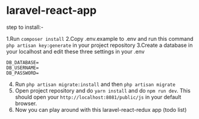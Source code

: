 # laravel-react-app

step to install:-

1.Run `composer install`
2.Copy .env.example to .env and run this command  `php artisan key:generate` in your project repository 
3.Create a database in your localhost and edit these three settings in your .env
```
DB_DATABASE=
DB_USERNAME=
DB_PASSWORD=
```
4. Run `php artisan migrate:install` and then `php artisan migrate`
5. Open project repository and do `yarn install` and do `npm run dev`. This should open your `http://localhost:8081/public/js` in your default browser.
6. Now you can play around with this laravel-react-redux app (todo list)

